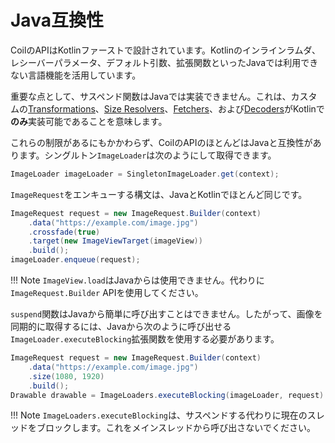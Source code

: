 # Java互換性

CoilのAPIはKotlinファーストで設計されています。Kotlinのインラインラムダ、レシーバーパラメータ、デフォルト引数、拡張関数といったJavaでは利用できない言語機能を活用しています。

重要な点として、サスペンド関数はJavaでは実装できません。これは、カスタムの[Transformations](/coil/api/coil-core/coil3.transform/-transformation)、[Size Resolvers](/coil/api/coil-core/coil3.size/-size-resolver)、[Fetchers](image_pipeline.md#fetchers)、および[Decoders](image_pipeline.md#decoders)がKotlinで**のみ**実装可能であることを意味します。

これらの制限があるにもかかわらず、CoilのAPIのほとんどはJavaと互換性があります。シングルトン`ImageLoader`は次のようにして取得できます。

```java
ImageLoader imageLoader = SingletonImageLoader.get(context);
```

`ImageRequest`をエンキューする構文は、JavaとKotlinでほとんど同じです。

```java
ImageRequest request = new ImageRequest.Builder(context)
    .data("https://example.com/image.jpg")
    .crossfade(true)
    .target(new ImageViewTarget(imageView))
    .build();
imageLoader.enqueue(request);
```

!!! Note
    `ImageView.load`はJavaからは使用できません。代わりに`ImageRequest.Builder` APIを使用してください。

`suspend`関数はJavaから簡単に呼び出すことはできません。したがって、画像を同期的に取得するには、Javaから次のように呼び出せる`ImageLoader.executeBlocking`拡張関数を使用する必要があります。

```java
ImageRequest request = new ImageRequest.Builder(context)
    .data("https://example.com/image.jpg")
    .size(1080, 1920)
    .build();
Drawable drawable = ImageLoaders.executeBlocking(imageLoader, request).getImage().asDrawable(context.resources);
```

!!! Note
    `ImageLoaders.executeBlocking`は、サスペンドする代わりに現在のスレッドをブロックします。これをメインスレッドから呼び出さないでください。